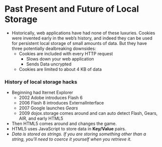 # Past Present and Future of Local Storage

* Historically, web applications have had none of these luxuries. Cookies were invented early in the web’s history, and indeed they can be used for persistent local storage of small amounts of data. But they have three potentially dealbreaking downsides:
    * Cookies are included with every HTTP request
        * Slows down your web application
        * Sends Data uncrypted
    * Cookies are limited to about 4 KB of data

### History of local storage hacks

* Beginning had Iternet Explorer
    * 2002 Adobe introduces Flash 6
    * 2006 Flash 8 introduces ExternalInterface
    * 2007 Google launches *Gears*
    * 2009 dojox.storage comes around and can auto detect Flash, Gears, AIR, and early HTML5
* Then HTML5 comes around and changes the game.
* HTML5 uses JavaScript to store data in **Key/Value** pairs.
* *Data is stored as strings. If you are storing something other than a string, you’ll need to coerce it yourself when you retrieve it.*
